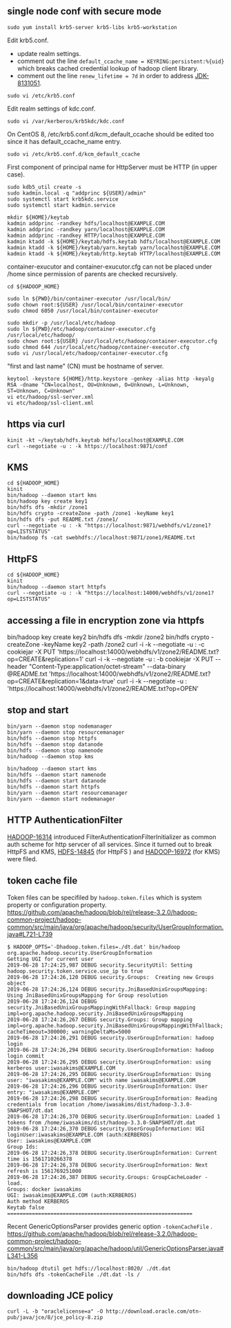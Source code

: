 single node conf with secure mode
---------------------------------

```
sudo yum install krb5-server krb5-libs krb5-workstation
```

Edit krb5.conf.
* update realm settings.
* comment out the line `default_ccache_name = KEYRING:persistent:%{uid}` which breaks cached credential lookup of hadoop client library.
* comment out the line `renew_lifetime = 7d` in order to address [JDK-8131051](https://bugs.openjdk.java.net/browse/JDK-8131051).

```
sudo vi /etc/krb5.conf
```

Edit realm settings of kdc.conf.

```
sudo vi /var/kerberos/krb5kdc/kdc.conf
```

On CentOS 8, /etc/krb5.conf.d/kcm_default_ccache should be edited too
since it has default_ccache_name entry.

```
sudo vi /etc/krb5.conf.d/kcm_default_ccache
```

First component of principal name for HttpServer must be HTTP (in upper case).
```
sudo kdb5_util create -s
sudo kadmin.local -q "addprinc ${USER}/admin"
sudo systemctl start krb5kdc.service
sudo systemctl start kadmin.service

mkdir ${HOME}/keytab
kadmin addprinc -randkey hdfs/localhost@EXAMPLE.COM
kadmin addprinc -randkey yarn/localhost@EXAMPLE.COM
kadmin addprinc -randkey HTTP/localhost@EXAMPLE.COM
kadmin ktadd -k ${HOME}/keytab/hdfs.keytab hdfs/localhost@EXAMPLE.COM
kadmin ktadd -k ${HOME}/keytab/yarn.keytab yarn/localhost@EXAMPLE.COM
kadmin ktadd -k ${HOME}/keytab/http.keytab HTTP/localhost@EXAMPLE.COM
```

container-exucutor and container-exucutor.cfg can not be placed under /home
since permission of parents are checked recursively.

```
cd ${HADOOP_HOME}

sudo ln ${PWD}/bin/container-executor /usr/local/bin/
sudo chown root:${USER} /usr/local/bin/container-executor
sudo chmod 6050 /usr/local/bin/container-executor

sudo mkdir -p /usr/local/etc/hadoop
sudo ln ${PWD}/etc/hadoop/container-executor.cfg /usr/local/etc/hadoop/
sudo chown root:${USER} /usr/local/etc/hadoop/container-executor.cfg
sudo chmod 644 /usr/local/etc/hadoop/container-executor.cfg 
sudo vi /usr/local/etc/hadoop/container-executor.cfg
```

"first and last name" (CN) must be hostname of server.
```
keytool -keystore ${HOME}/http.keystore -genkey -alias http -keyalg RSA -dname "CN=localhost, OU=Unknown, O=Unknown, L=Unknown, ST=Unknown, C=Unknown"
vi etc/hadoop/ssl-server.xml
vi etc/hadoop/ssl-client.xml
```


https via curl
--------------

```
kinit -kt ~/keytab/hdfs.keytab hdfs/localhost@EXAMPLE.COM
curl --negotiate -u : -k https://localhost:9871/conf
```


KMS
---

```
cd ${HADOOP_HOME}
kinit
bin/hadoop --daemon start kms
bin/hadoop key create key1
bin/hdfs dfs -mkdir /zone1
bin/hdfs crypto -createZone -path /zone1 -keyName key1
bin/hdfs dfs -put README.txt /zone1/
curl --negotiate -u : -k "https://localhost:9871/webhdfs/v1/zone1?op=LISTSTATUS"
bin/hadoop fs -cat swebhdfs://localhost:9871/zone1/README.txt
```

HttpFS
------

```
cd ${HADOOP_HOME}
kinit
bin/hadoop --daemon start httpfs
curl --negotiate -u : -k "https://localhost:14000/webhdfs/v1/zone1?op=LISTSTATUS"
```


accessing a file in encryption zone via httpfs
----------------------------------------------

bin/hadoop key create key2
bin/hdfs dfs -mkdir /zone2
bin/hdfs crypto -createZone -keyName key2 -path /zone2
curl -i -k --negotiate -u : -c cookiejar -X PUT 'https://localhost:14000/webhdfs/v1/zone2/README.txt?op=CREATE&replication=1'
curl -i -k --negotiate -u : -b cookiejar -X PUT --header "Content-Type:application/octet-stream" --data-binary @README.txt 'https://localhost:14000/webhdfs/v1/zone2/README.txt?op=CREATE&replication=1&data=true'
curl -i -k --negotiate -u : 'https://localhost:14000/webhdfs/v1/zone2/README.txt?op=OPEN'


stop and start
--------------

```
bin/yarn --daemon stop nodemanager
bin/yarn --daemon stop resourcemanager
bin/hdfs --daemon stop httpfs
bin/hdfs --daemon stop datanode
bin/hdfs --daemon stop namenode
bin/hadoop --daemon stop kms

bin/hadoop --daemon start kms
bin/hdfs --daemon start namenode
bin/hdfs --daemon start datanode
bin/hdfs --daemon start httpfs
bin/yarn --daemon start resourcemanager
bin/yarn --daemon start nodemanager
```


HTTP AuthenticationFilter
-------------------------

[HADOOP-16314](https://issues.apache.org/jira/browse/HADOOP-16314) introduced FilterAuthenticationFilterInitializer
as common auth scheme for http servcer of all services.
Since it turned out to break HttpFS and KMS,
[HDFS-14845](https://issues.apache.org/jira/browse/HDFS-14845) (for HttpFS ) and
[HADOOP-16972](https://issues.apache.org/jira/browse/HADOOP-16972) (for KMS) were filed.



token cache file
----------------

Token files can be specifiled by `hadoop.token.files` which is system property or configuration property.
https://github.com/apache/hadoop/blob/rel/release-3.2.0/hadoop-common-project/hadoop-common/src/main/java/org/apache/hadoop/security/UserGroupInformation.java#L721-L739

    $ HADOOP_OPTS='-Dhadoop.token.files=./dt.dat' bin/hadoop org.apache.hadoop.security.UserGroupInformation
    Getting UGI for current user
    2019-06-28 17:24:25,987 DEBUG security.SecurityUtil: Setting hadoop.security.token.service.use_ip to true
    2019-06-28 17:24:26,120 DEBUG security.Groups:  Creating new Groups object
    2019-06-28 17:24:26,124 DEBUG security.JniBasedUnixGroupsMapping: Using JniBasedUnixGroupsMapping for Group resolution
    2019-06-28 17:24:26,124 DEBUG security.JniBasedUnixGroupsMappingWithFallback: Group mapping impl=org.apache.hadoop.security.JniBasedUnixGroupsMapping
    2019-06-28 17:24:26,267 DEBUG security.Groups: Group mapping impl=org.apache.hadoop.security.JniBasedUnixGroupsMappingWithFallback; cacheTimeout=300000; warningDeltaMs=5000
    2019-06-28 17:24:26,291 DEBUG security.UserGroupInformation: hadoop login
    2019-06-28 17:24:26,294 DEBUG security.UserGroupInformation: hadoop login commit
    2019-06-28 17:24:26,295 DEBUG security.UserGroupInformation: using kerberos user:iwasakims@EXAMPLE.COM
    2019-06-28 17:24:26,295 DEBUG security.UserGroupInformation: Using user: "iwasakims@EXAMPLE.COM" with name iwasakims@EXAMPLE.COM
    2019-06-28 17:24:26,296 DEBUG security.UserGroupInformation: User entry: "iwasakims@EXAMPLE.COM"
    2019-06-28 17:24:26,298 DEBUG security.UserGroupInformation: Reading credentials from location /home/iwasakims/dist/hadoop-3.3.0-SNAPSHOT/dt.dat
    2019-06-28 17:24:26,370 DEBUG security.UserGroupInformation: Loaded 1 tokens from /home/iwasakims/dist/hadoop-3.3.0-SNAPSHOT/dt.dat
    2019-06-28 17:24:26,370 DEBUG security.UserGroupInformation: UGI loginUser:iwasakims@EXAMPLE.COM (auth:KERBEROS)
    User: iwasakims@EXAMPLE.COM
    Group Ids:
    2019-06-28 17:24:26,378 DEBUG security.UserGroupInformation: Current time is 1561710266378
    2019-06-28 17:24:26,378 DEBUG security.UserGroupInformation: Next refresh is 1561769251000
    2019-06-28 17:24:26,387 DEBUG security.Groups: GroupCacheLoader - load.
    Groups: docker iwasakims
    UGI: iwasakims@EXAMPLE.COM (auth:KERBEROS)
    Auth method KERBEROS
    Keytab false
    ============================================================

Recent GenericOptionsParser provides generic option `-tokenCacheFile` .
https://github.com/apache/hadoop/blob/rel/release-3.2.0/hadoop-common-project/hadoop-common/src/main/java/org/apache/hadoop/util/GenericOptionsParser.java#L341-L356

    bin/hadoop dtutil get hdfs://localhost:8020/ ./dt.dat
    bin/hdfs dfs -tokenCacheFile ./dt.dat -ls /


downloading JCE policy
----------------------

    curl -L -b "oraclelicense=a" -O http://download.oracle.com/otn-pub/java/jce/8/jce_policy-8.zip

